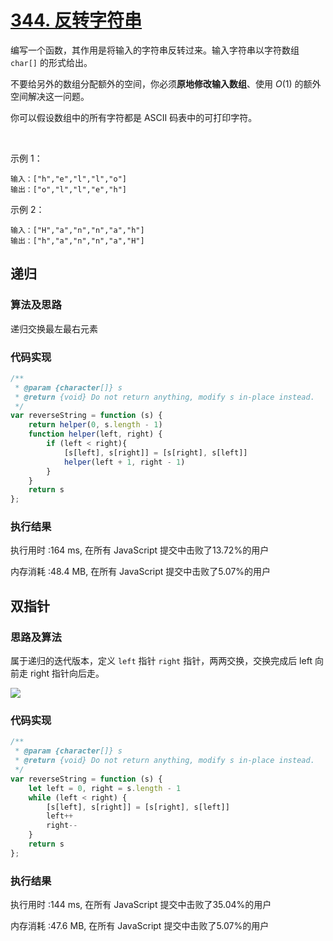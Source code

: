 # [344. 反转字符串](https://leetcode-cn.com/problems/reverse-string/)

编写一个函数，其作用是将输入的字符串反转过来。输入字符串以字符数组 `char[]` 的形式给出。

不要给另外的数组分配额外的空间，你必须**原地修改输入数组**、使用 $O(1)$ 的额外空间解决这一问题。

你可以假设数组中的所有字符都是 ASCII 码表中的可打印字符。

 

示例 1：
```
输入：["h","e","l","l","o"]
输出：["o","l","l","e","h"]
```
示例 2：
```
输入：["H","a","n","n","a","h"]
输出：["h","a","n","n","a","H"]
```



## 递归

### 算法及思路

递归交换最左最右元素

### 代码实现

```js
/**
 * @param {character[]} s
 * @return {void} Do not return anything, modify s in-place instead.
 */
var reverseString = function (s) {
    return helper(0, s.length - 1)
    function helper(left, right) {
        if (left < right){
            [s[left], s[right]] = [s[right], s[left]]
            helper(left + 1, right - 1)
        }
    }
    return s
};
```

### 执行结果

执行用时 :164 ms, 在所有 JavaScript 提交中击败了13.72%的用户

内存消耗 :48.4 MB, 在所有 JavaScript 提交中击败了5.07%的用户

## 双指针

### 思路及算法

属于递归的迭代版本，定义 `left` 指针 `right` 指针，两两交换，交换完成后 left 向前走 right 指针向后走。

![](http://q3tkb8pcb.bkt.clouddn.com/chart.gif)

### 代码实现

```js
/**
 * @param {character[]} s
 * @return {void} Do not return anything, modify s in-place instead.
 */
var reverseString = function (s) {
    let left = 0, right = s.length - 1
    while (left < right) {
        [s[left], s[right]] = [s[right], s[left]]
        left++
        right--
    }
    return s
};
```

### 执行结果

执行用时 :144 ms, 在所有 JavaScript 提交中击败了35.04%的用户

内存消耗 :47.6 MB, 在所有 JavaScript 提交中击败了5.07%的用户